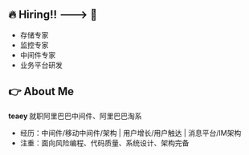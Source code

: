 ## 🔥 Hiring‼️ ---> 🥣
- 存储专家
- 监控专家
- 中间件专家
- 业务平台研发

  
## 👉 About Me
<strong> teaey </strong>
就职阿里巴巴中间件、阿里巴巴淘系
- 经历：中间件/移动中间件/架构 | 用户增长/用户触达 | 消息平台/IM架构
- 注重：面向风险编程、代码质量、系统设计、架构完备
